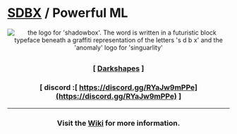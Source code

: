 

# [SDBX](https://github.com/darkshapes/sdbx) / Powerful ML

<div align="center"> 
 
![the logo for 'shadowbox'. The word is written in a futuristic block typeface beneath a graffiti representation of the letters 's d b x' and the 'anomaly' logo for 'singuarlity'](https://github.com/user-attachments/assets/8913c77a-8252-4b18-8fc8-4160d6065cf7)
##

 ### [ [Darkshapes](https://github.com/darkshapes) ]
 ### [ discord :[ https://discord.gg/RYaJw9mPPe](https://discord.gg/RYaJw9mPPe) ]
<hr>

### Visit the [Wiki](https://github.com/darkshapes/sdbx/wiki) for more information.

</div>

